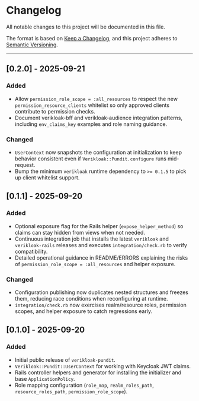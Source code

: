 # Changelog

All notable changes to this project will be documented in this file.

The format is based on [Keep a Changelog](https://keepachangelog.com/en/1.1.0/),
and this project adheres to [Semantic Versioning](https://semver.org/spec/v2.0.0.html).

---

## [0.2.0] - 2025-09-21

### Added
- Allow `permission_role_scope = :all_resources` to respect the new
  `permission_resource_clients` whitelist so only approved clients contribute
  to permission checks.
- Document verikloak-bff and verikloak-audience integration patterns,
  including `env_claims_key` examples and role naming guidance.

### Changed
- `UserContext` now snapshots the configuration at initialization to keep
  behavior consistent even if `Verikloak::Pundit.configure` runs mid-request.
- Bump the minimum `verikloak` runtime dependency to `>= 0.1.5` to pick up
  client whitelist support.

## [0.1.1] - 2025-09-20

### Added
- Optional exposure flag for the Rails helper (`expose_helper_method`) so claims can stay hidden from views when not needed.
- Continuous integration job that installs the latest `verikloak` and `verikloak-rails` releases and executes `integration/check.rb` to verify compatibility.
- Detailed operational guidance in README/ERRORS explaining the risks of `permission_role_scope = :all_resources` and helper exposure.

### Changed
- Configuration publishing now duplicates nested structures and freezes them, reducing race conditions when reconfiguring at runtime.
- `integration/check.rb` now exercises realm/resource roles, permission scopes, and helper exposure to catch regressions early.

## [0.1.0] - 2025-09-20

### Added
- Initial public release of `verikloak-pundit`.
- `Verikloak::Pundit::UserContext` for working with Keycloak JWT claims.
- Rails controller helpers and generator for installing the initializer and base `ApplicationPolicy`.
- Role mapping configuration (`role_map`, `realm_roles_path`, `resource_roles_path`, `permission_role_scope`).
